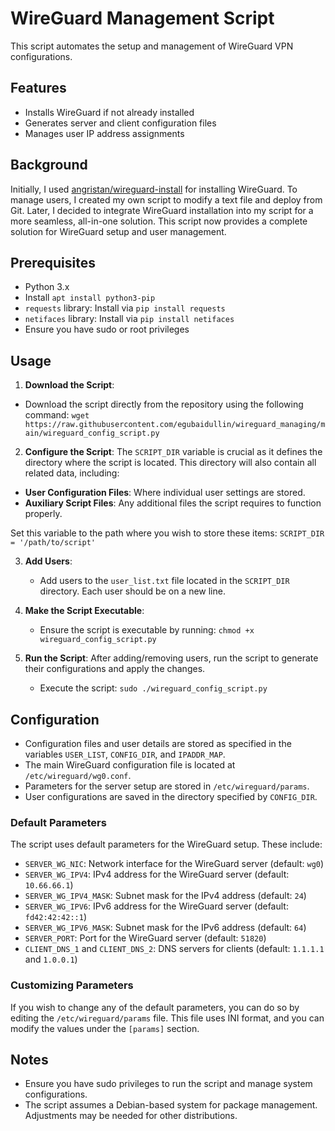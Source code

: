 # WireGuard Management Script

This script automates the setup and management of WireGuard VPN configurations.

## Features

- Installs WireGuard if not already installed
- Generates server and client configuration files
- Manages user IP address assignments

## Background

Initially, I used [angristan/wireguard-install](https://github.com/angristan/wireguard-install) for installing WireGuard. To manage users, I created my own script to modify a text file and deploy from Git. Later, I decided to integrate WireGuard installation into my script for a more seamless, all-in-one solution. This script now provides a complete solution for WireGuard setup and user management.

## Prerequisites

- Python 3.x
- Install `apt install python3-pip`
- `requests` library: Install via `pip install requests`
- `netifaces` library: Install via `pip install netifaces`
- Ensure you have sudo or root privileges

## Usage

1. **Download the Script**:
- Download the script directly from the repository using the following command: `wget https://raw.githubusercontent.com/egubaidullin/wireguard_managing/main/wireguard_config_script.py`

2. **Configure the Script**:
The `SCRIPT_DIR` variable is crucial as it defines the directory where the script is located. This directory will also contain all related data, including:

- **User Configuration Files**: Where individual user settings are stored.
- **Auxiliary Script Files**: Any additional files the script requires to function properly.

Set this variable to the path where you wish to store these items: `SCRIPT_DIR = '/path/to/script'`

3. **Add Users**:
   - Add users to the `user_list.txt` file located in the `SCRIPT_DIR` directory. Each user should be on a new line.

4. **Make the Script Executable**:
   - Ensure the script is executable by running: `chmod +x wireguard_config_script.py`

5. **Run the Script**:
   After adding/removing users, run the script to generate their configurations and apply the changes.
   - Execute the script: `sudo ./wireguard_config_script.py`

## Configuration

- Configuration files and user details are stored as specified in the variables `USER_LIST`, `CONFIG_DIR`, and `IPADDR_MAP`.
- The main WireGuard configuration file is located at `/etc/wireguard/wg0.conf`.
- Parameters for the server setup are stored in `/etc/wireguard/params`.
- User configurations are saved in the directory specified by `CONFIG_DIR`.

### Default Parameters

The script uses default parameters for the WireGuard setup. These include:

- `SERVER_WG_NIC`: Network interface for the WireGuard server (default: `wg0`)
- `SERVER_WG_IPV4`: IPv4 address for the WireGuard server (default: `10.66.66.1`)
- `SERVER_WG_IPV4_MASK`: Subnet mask for the IPv4 address (default: `24`)
- `SERVER_WG_IPV6`: IPv6 address for the WireGuard server (default: `fd42:42:42::1`)
- `SERVER_WG_IPV6_MASK`: Subnet mask for the IPv6 address (default: `64`)
- `SERVER_PORT`: Port for the WireGuard server (default: `51820`)
- `CLIENT_DNS_1` and `CLIENT_DNS_2`: DNS servers for clients (default: `1.1.1.1` and `1.0.0.1`)

### Customizing Parameters

If you wish to change any of the default parameters, you can do so by editing the `/etc/wireguard/params` file. This file uses INI format, and you can modify the values under the `[params]` section.

## Notes

- Ensure you have sudo privileges to run the script and manage system configurations.
- The script assumes a Debian-based system for package management. Adjustments may be needed for other distributions.
